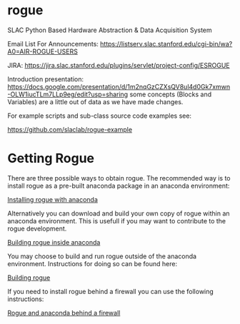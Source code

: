 # rogue
SLAC Python Based Hardware Abstraction &amp; Data Acquisition System

Email List For Announcements:
https://listserv.slac.stanford.edu/cgi-bin/wa?A0=AIR-ROGUE-USERS

JIRA:
https://jira.slac.stanford.edu/plugins/servlet/project-config/ESROGUE

Introduction presentation: 
https://docs.google.com/presentation/d/1m2nqGzCZXsQV8ul4d0Gk7xmwn-OLW1iucTLm7LLp9eg/edit?usp=sharing
some concepts (Blocks and Variables) are a little out of data as we have made changes.

For example scripts and sub-class source code examples see:

https://github.com/slaclab/rogue-example

# Getting Rogue

There are three possible ways to obtain rogue. The recommended way is to install rogue as a pre-built anaconda package in an anaconda environment:

[Installing rogue with anaconda](README_anaconda.md)


Alternatively you can download and build your own copy of rogue within an anaconda environment. This is usefull if you may want to contribute to the rogue development.

[Building rogue inside anaconda](README_anaconda_build.md)

You may choose to build and run rogue outside of the anaconda environment. Instructions for doing so can be found here:

[Building rogue](README_build.md)

If you need to install rogue behind a firewall you can use the following instructions:

[Rogue and anaconda behind a firewall](README_firewall.md)

